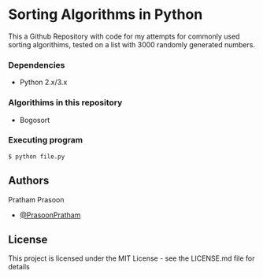 # Sorting Algorithms in Python

This a Github Repository with code for my attempts for commonly used sorting algorithims, tested on a list with 3000 randomly generated numbers.

### Dependencies

* Python 2.x/3.x

### Algorithims in this repository
- Bogosort

### Executing program

```
$ python file.py
```

## Authors

Pratham Prasoon  
- [@PrasoonPratham](https://twitter.com/PrasoonPratham)

## License

This project is licensed under the MIT License - see the LICENSE.md file for details


